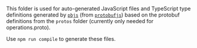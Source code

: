 This folder is used for auto-generated JavaScript files and TypeScript type definitions
generated by [`pbjs`](https://www.npmjs.com/package/protobufjs#pbjs-for-javascript) (from [`protobufjs`](https://github.com/protobufjs/protobuf.js/wiki)) based on the protobuf
definitions from the `protos` folder (currently only needed for operations.proto).

Use `npm run compile` to generate these files.
